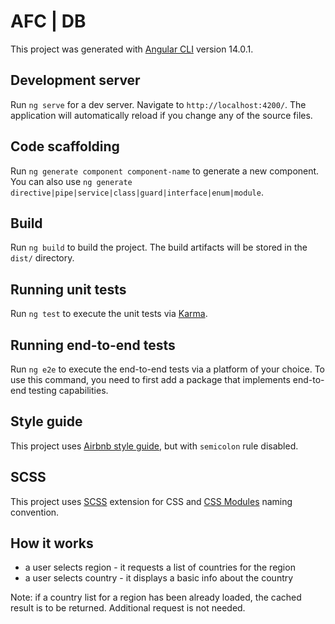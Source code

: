 # AFC | DB

This project was generated with [Angular CLI](https://github.com/angular/angular-cli) version 14.0.1.

## Development server

Run `ng serve` for a dev server. Navigate to `http://localhost:4200/`. The application will automatically reload if you change any of the source files.

## Code scaffolding

Run `ng generate component component-name` to generate a new component. You can also use `ng generate directive|pipe|service|class|guard|interface|enum|module`.

## Build

Run `ng build` to build the project. The build artifacts will be stored in the `dist/` directory.

## Running unit tests

Run `ng test` to execute the unit tests via [Karma](https://karma-runner.github.io).

## Running end-to-end tests

Run `ng e2e` to execute the end-to-end tests via a platform of your choice. To use this command, you need to first add a package that implements end-to-end testing capabilities.

## Style guide

This project uses [Airbnb style guide](https://github.com/airbnb/javascript), but with `semicolon` rule disabled.

## SCSS

This project uses [SCSS](https://sass-lang.com/) extension for CSS and [CSS Modules](https://github.com/css-modules/css-modules) naming convention.

## How it works

* a user selects region - it requests a list of countries for the region
* a user selects country - it displays a basic info about the country

Note: if a country list for a region has been already loaded, the cached result is to be returned. Additional request is not needed.
